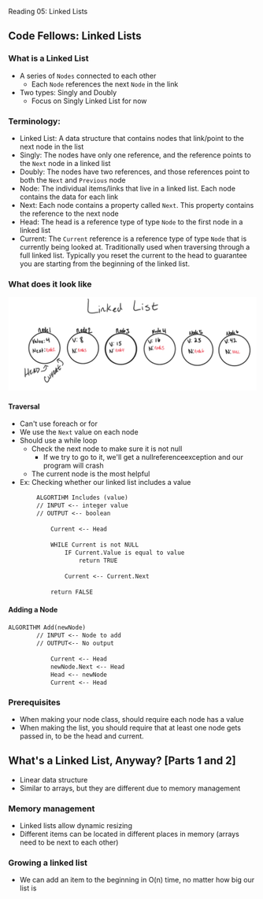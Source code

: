 Reading 05: Linked Lists

##  Code Fellows: Linked Lists

### What is a Linked List
- A series of `Nodes` connected to each other
  - Each `Node` references the next `Node` in the link
- Two types: Singly and Doubly
  - Focus on Singly Linked List for now
### Terminology:
- Linked List: A data structure that contains nodes that link/point to the next node in the list
- Singly: The nodes have only one reference, and the reference points to the `Next` node in a linked list
- Doubly: The nodes have two references, and those references point to both the `Next` and `Previous` node
- Node: The individual items/links that live in a linked list. Each node contains the data for each link
- Next: Each node contains a property called `Next`. This property contains the reference to the next node
- Head: The head is a reference type of type `Node` to the first node in a linked list
- Current: The `Current` reference is a reference type of type `Node` that is currently being looked at. Traditionally used when traversing through a full linked list. Typically you reset the current to the head to guarantee you are starting from the beginning of the linked list.

### What does it look like

![Linked List](https://github.com/shifted7/401-reading-notes/blob/master/img/image.png)

#### Traversal
- Can't use foreach or for
- We use the `Next` value on each node
- Should use a while loop
  - Check the next node to make sure it is not null
    - If we try to go to it, we'll get a nullreferenceexception and our program will crash
  - The current node is the most helpful
- Ex: Checking whether our linked list includes a value

```
		ALGORTIHM Includes (value)
		// INPUT <-- integer value
		// OUTPUT <-- boolean
			
			Current <-- Head

			WHILE Current is not NULL
				IF Current.Value is equal to value
					return TRUE

				Current <-- Current.Next

			return FALSE
```
#### Adding a Node
```
ALGORITHM Add(newNode)
		// INPUT <-- Node to add 
		// OUTPUT<-- No output

			Current <-- Head
			newNode.Next <-- Head
			Head <-- newNode
			Current <-- Head
```

### Prerequisites
- When making your node class, should require each node has a value
- When making the list, you should require that at least one node gets passed in, to be the head and current.

## What's a Linked List, Anyway? [Parts 1 and 2]

- Linear data structure
- Similar to arrays, but they are different due to memory management

### Memory management
- Linked lists allow dynamic resizing
- Different items can be located in different places in memory (arrays need to be next to each other)

### Growing a linked list
- We can add an item to the beginning in O(n) time, no matter how big our list is


